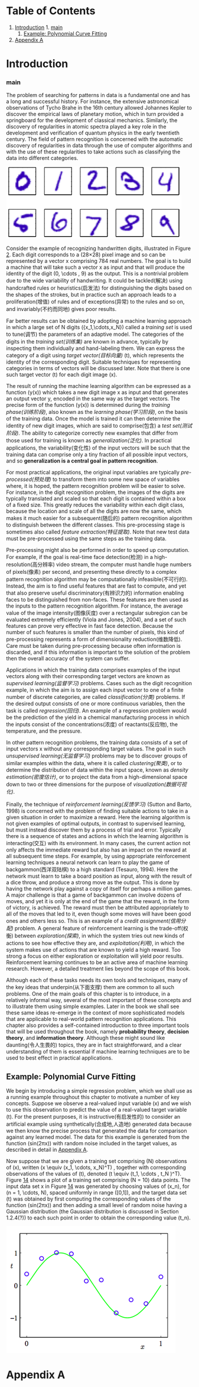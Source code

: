 
# Table of Contents

1.  [Introduction](#org8cdc80b)
        1.  [main](#orgfc34232)
    1.  [Example: Polynomial Curve Fitting](#orgaac5b97)
2.  [Appendix A](#org76312c9)



<a id="org8cdc80b"></a>

# Introduction


<a id="orgfc34232"></a>

### main

The problem of searching for patterns in data is a fundamental one and has a long and successful history.
For instance, the extensive astronomical observations of Tycho Brahe in the 16th century allowed Johannes Kepler to discover the empirical laws of planetary motion, which in turn provided a springboard for the development of classical mechanics.
Similarly, the discovery of regularities in atomic spectra played a key role in the development and verification of quantum physics in the early twentieth century.
The field of pattern recognition is concerned with the automatic discovery of regularities in data through the use of computer algorithms and with the use of these regularities to take actions such as classifying the data into different categories.

![img](img/fig:1.1.png "Examples of hand-written digits taken from US zip codes.")

Consider the example of recognizing handwritten digits, illustrated in Figure [2](#orgac13856). Each digit corresponds to a \(28×28\) pixel image and so can be represented by a vector x comprising 784 real numbers.
The goal is to build a machine that will take such a vector x as input and that will produce the identity of the digit \(0, \cdots , 9\) as the output.
This is a nontrivial problem due to the wide variability of handwriting.
It could be tackled(解决) using handcrafted rules or heuristics(启发法) for distinguishing the digits based on the shapes of the strokes, but in practice such an approach leads to a proliferation(增值) of rules and of exceptions(异常) to the rules and so on, and invariably(不约而同地) gives poor results.

Far better results can be obtained by adopting a machine learning approach in which a large set of N digits \({x_1,\cdots,x_N}\) called a *training set* is used to tune(调节) the parameters of an adaptive model.
The categories of the digits in the *training set(训练集)* are known in advance, typically by inspecting them individually and hand-labeling them.
We can express the category of a digit using *target vector(目标向量)* \(t\), which represents the identity of the corresponding digit.
Suitable techniques for representing categories in terms of vectors will be discussed later.
Note that there is one such target vector \(t\) for each digit image \(x\).

The result of running the machine learning algorithm can be expressed as a function \(y(x)\) which takes a new digit image x as input and that generates an output vector y, encoded in the same way as the target vectors.
The precise form of the function \(y(x)\) is determined during the *training phase(训练阶段)*, also known as the *learning phase(学习阶段)*, on the basis of the training data.
Once the model is trained it can then determine the identity of new digit images, which are said to comprise(包含) a *test set(测试阶段)*.
The ability to categorize correctly new examples that differ from those used for training is known as *generalization(泛化)*.
In practical applications, the variability(变化性) of the input vectors will be such that the training data can comprise only a tiny fraction of all possible input vectors, and so **generalization is a central goal in pattern recognition**.

For most practical applications, the original input variables are typically *pre-processed(预处理)* to transform them into some new space of variables where, it is hoped, the pattern recognition problem will be easier to solve.
For instance, in the digit recognition problem, the images of the digits are typically translated and scaled so that each digit is contained within a box of a fixed size.
This greatly reduces the variability within each digit class, because the location and scale of all the digits are now the same, which makes it much easier for a subsequent(随后的) pattern recognition algorithm to distinguish between the different classes.
This pre-processing stage is sometimes also called *feature extraction(特征提取)*.
Note that new test data must be pre-processed using the same steps as the training data.

Pre-processing might also be performed in order to speed up computation.
For example, if the goal is real-time face detection(检测) in a high-resolution(高分辨率) video stream, the computer must handle huge numbers of pixels(像素) per second, and presenting these directly to a complex pattern recognition algorithm may be computationally infeasible(不可行的).
Instead, the aim is to find useful features that are fast to compute, and yet that also preserve useful discriminatory(有辨识力的) information enabling faces to be distinguished from non-faces.
These features are then used as the inputs to the pattern recognition algorithm.
For instance, the average value of the image intensity(图像灰度) over a rectangular subregion can be evaluated extremely efficiently (Viola and Jones, 2004), and a set of such features can prove very effective in fast face detection.
Because the number of such features is smaller than the number of pixels, this kind of pre-processing represents a form of dimensionality reduction(维数降低).
Care must be taken during pre-processing because often information is discarded, and if this information is important to the solution of the problem then the overall accuracy of the system can suffer.

Applications in which the training data comprises examples of the input vectors along with their corresponding target vectors are known as *supervised learning(监督学习)* problems.
Cases such as the digit recognition example, in which the aim is to assign each input vector to one of a finite number of discrete categories, are called *classification(分类)* problems.
If the desired output consists of one or more continuous variables, then the task is called *regression(回归)*.
An example of a regression problem would be the prediction of the yield in a chemical manufacturing process in which the inputs consist of the concentrations(浓度) of reactants(反应物), the temperature, and the pressure.

In other pattern recognition problems, the training data consists of a set of input vectors x without any corresponding target values.
The goal in such *unsupervised learning(无监督学习)* problems may be to discover groups of similar examples within the data, where it is called *clustering(聚类)*, or to determine the distribution of data within the input space, known as *density estimation(密度估计)*, or to project the data from a high-dimensional space down to two or three dimensions for the purpose of *visualization(数据可视化)*.

Finally, the technique of *reinforcement learning(反馈学习)* (Sutton and Barto, 1998) is concerned with the problem of finding suitable actions to take in a given situation in order to maximize a reward.
Here the learning algorithm is not given examples of optimal outputs, in contrast to supervised learning, but must instead discover them by a process of trial and error.
Typically there is a sequence of states and actions in which the learning algorithm is interacting(交互) with its environment.
In many cases, the current action not only affects the immediate reward but also has an impact on the reward at all subsequent time steps.
For example, by using appropriate reinforcement learning techniques a neural network can learn to play the game of backgammon(西洋双陆棋) to a high standard (Tesauro, 1994).
Here the network must learn to take a board position as input, along with the result of a dice throw, and produce a strong move as the output.
This is done by having the network play against a copy of itself for perhaps a million games.
A major challenge is that a game of backgammon can involve dozens of moves, and yet it is only at the end of the game that the reward, in the form of victory, is achieved.
The reward must then be attributed appropriately to all of the moves that led to it, even though some moves will have been good ones and others less so.
This is an example of a *credit assignment(信用分配)* problem.
A general feature of reinforcement learning is the trade-off(权衡) between *exploration(探索)*, in which the system tries out new kinds of actions to see how effective they are, and *exploitation(利用)*, in which the system makes use of actions that are known to yield a high reward.
Too strong a focus on either exploration or exploitation will yield poor results.
Reinforcement learning continues to be an active area of machine learning research.
However, a detailed treatment lies beyond the scope of this book.

Although each of these tasks needs its own tools and techniques, many of the key ideas that underpin(从下面支撑) them are common to all such problems.
One of the main goals of this chapter is to introduce, in a relatively informal way, several of the most important of these concepts and to illustrate them using simple examples.
Later in the book we shall see these same ideas re-emerge in the context of more sophisticated models that are applicable to real-world pattern recognition applications.
This chapter also provides a self-contained introduction to three important tools that will be used throughout the book, namely **probability theory**, **decision theory**, and **information theory**.
Although these might sound like daunting(令人生畏的) topics, they are in fact straightforward, and a clear understanding of them is essential if machine learning techniques are to be used to best effect in practical applications.


<a id="orgaac5b97"></a>

## Example: Polynomial Curve Fitting

We begin by introducing a simple regression problem, which we shall use as a running example throughout this chapter to motivate a number of key concepts.
Suppose we observe a real-valued input variable \(x\) and we wish to use this observation to predict the value of a real-valued target variable \(t\).
For the present purposes, it is instructive(有启发性的) to consider an artificial example using synthetically(合成地,人造地) generated data because we then know the precise process that generated the data for comparison against any learned model.
The data for this example is generated from the function \(sin(2πx)\) with random noise included in the target values, as described in detail in [Appendix A](#orgc385c21).

Now suppose that we are given a training set comprising \(N\) observations of \(x\), written \(x \equiv (x_1, \cdots, x_N)^T\) , together with corresponding observations of the values of \(t\), denoted \(t \equiv (t_1, \cdots , t_N )^T\). 
Figure [14](#org342dd13) shows a plot of a training set comprising \(N = 10\) data points.
The input data set x in Figure [14](#org342dd13) was generated by choosing values of \(x_n\), for \(n = 1, \cdots, N\), spaced uniformly in range \([0,1]\), and the target data set \(t\) was obtained by first computing the corresponding values of the function \(sin(2πx)\) and then adding a small level of random noise having a Gaussian distribution (the Gaussian distribution is discussed in Section 1.2.4(?)) to each such point in order to obtain the corresponding value \(t_n\).

![img](img/fig:1.2.png "Plot of a training data set of \(N = 10\) points, shown as blue circles, each comprising an observation of the input variable x along with the corresponding target variable t. The green curve shows the function \(sin(2πx)\) used to generate the data. Our goal is to predict the value of \(t\) for some new value of \(x\), without knowledge of the green curve.")


<a id="org76312c9"></a>

# Appendix A

<a id="orgc385c21"></a>

